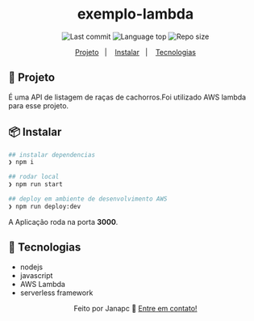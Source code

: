 <div align="center">
  <h1>exemplo-lambda</h1>
  <img alt="Last commit" src="https://img.shields.io/github/last-commit/janapc/exemplo-lambda"/>
  <img alt="Language top" src="https://img.shields.io/github/languages/top/janapc/exemplo-lambda"/>
  <img alt="Repo size" src="https://img.shields.io/github/repo-size/janapc/exemplo-lambda"/>

  <a href="#-projeto">Projeto</a>&nbsp;&nbsp;&nbsp;|&nbsp;&nbsp;&nbsp;
  <a href="#-instalar">Instalar</a>&nbsp;&nbsp;&nbsp;|&nbsp;&nbsp;&nbsp;
  <a href="#-tecnologias">Tecnologias</a>
</div>

## 💎 Projeto

É uma API de listagem de raças de cachorros.Foi utilizado AWS lambda para esse projeto.

## 📦 Instalar

```sh
## instalar dependencias
❯ npm i

## rodar local
❯ npm run start

## deploy em ambiente de desenvolvimento AWS
❯ npm run deploy:dev

```

A Aplicação roda na porta **3000**.


## 🚀 Tecnologias

- nodejs
- javascript
- AWS Lambda
- serverless framework

<div align="center">

Feito por Janapc 🤘 [Entre em contato!](https://www.linkedin.com/in/janaina-pedrina/)

</div>
